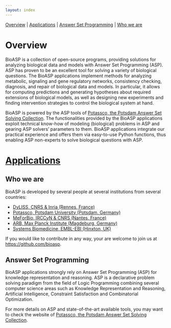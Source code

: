 ```yaml
---
layout: index
---
```


[Overview](#overview) \| [Applications](http://bioasp.github.io/apps.html) \| [Answer Set Programming](#answer-set-programming) \| [Who we are](#who-we-are)


# Overview
BioASP is a collection of open-source programs, providing solutions for analyzing biological data and models with Answer Set Programming (ASP). ASP has proven to be an excellent tool for solving a variety of biological questions. The BioASP applications implement methods for analyzing metabolic, signaling and gene regulatory networks, consistency checking, diagnosis, and repair of biological data and models. In particular, it allows for computing predictions and generating hypotheses about required extensions of biological models, as well as designing new experiments and finding intervention strategies to control the biological system at hand.

BioASP is powered by the ASP tools of [Potassco, the Potsdam Answer Set Solving Collection](http://potassco.org).
The functionalities provided by the BioASP applications exploit technical know-how of modeling (biological) problems in ASP and gearing ASP solvers’ parameters to them.
BioASP applications integrate our practical experience and offers them via easy-to-use Python functions, thus enabling ASP non-experts to solve biological questions with ASP.


# [Applications](https://bioasp.github.io/apps.html) 

## Who we are
BioASP is developed by several people at several institutions from several countries:

* [DyLISS, CNRS & Inria (Rennes, France)](http://www.irisa.fr/dyliss/)
* [Potassco, Potsdam University (Potsdam, Germany)](http://potassco.sourceforge.net)
* [MeForBio, IRCCyN & CNRS (Nantes, France)](http://www.irccyn.ec-nantes.fr/spip.php?rubrique97&lang=en)
* [ARB, Max Planck Institute (Magdeburg, Germany)](http://www.mpi-magdeburg.mpg.de/arb)
* [Systems Biomedicine, EMBL-EBI (Hinxton, UK)](http://www.ebi.ac.uk/research/saez-rodriguez)

If you would like to contribute in any way, your are welcome to join us at https://github.com/bioasp.


## Answer Set Programming
BioASP applications strongly rely on Answer Set Programming (ASP) for knowledge representation and reasoning. ASP is a declarative problem solving paradigm from the field of Logic Programming combining several computer science areas such as Knowledge Representation and Reasoning, Artificial Intelligence, Constraint Satisfaction and Combinatorial Optimization.

For more details on ASP and state-of-the-art available tools, you may want to check the website of [Potassco, the Potsdam Answer Set Solving Collection](http://potassco.org).
